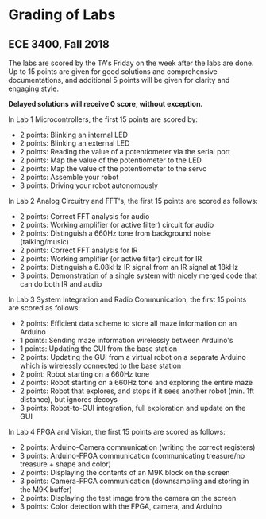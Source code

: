 # Grading of Labs
## ECE 3400, Fall 2018

The labs are scored by the TA's Friday on the week after the labs are done. Up to 15 points are given for good solutions and comprehensive documentations, and additional 5 points will be given for clarity and engaging style.

**Delayed solutions will receive 0 score, without exception.** 

In Lab 1 Microcontrollers, the first 15 points are scored by:

* 2 points: Blinking an internal LED
* 2 points: Blinking an external LED
* 2 points: Reading the value of a potentiometer via the serial port
* 2 points: Map the value of the potentiometer to the LED
* 2 points: Map the value of the potentiometer to the servo
* 2 points: Assemble your robot
* 3 points: Driving your robot autonomously

In Lab 2 Analog Circuitry and FFT's, the first 15 points are scored as follows:

* 2 points: Correct FFT analysis for audio
* 2 points: Working amplifier (or active filter) circuit for audio
* 2 points: Distinguish a 660Hz tone from background noise (talking/music)
* 2 points: Correct FFT analysis for IR
* 2 points: Working amplifier (or active filter) circuit for IR
* 2 points: Distinguish a 6.08kHz IR signal from an IR signal at 18kHz
* 3 points: Demonstration of a single system with nicely merged code that can do both IR and audio

In Lab 3 System Integration and Radio Communication, the first 15 points are scored as follows:

* 2 points: Efficient data scheme to store all maze information on an Arduino
* 1 points: Sending maze information wirelessly between Arduino's
* 1 points: Updating the GUI from the base station
* 2 points: Updating the GUI from a virtual robot on a separate Arduino which is wirelessly connected to the base station
* 2 point: Robot starting on a 660Hz tone
* 2 points: Robot starting on a 660Hz tone and exploring the entire maze
* 2 points: Robot that explores, and stops if it sees another robot (min. 1ft distance), but ignores decoys
* 3 points: Robot-to-GUI integration, full exploration and update on the GUI

In Lab 4 FPGA and Vision, the first 15 points are scored as follows:

* 2 points: Arduino-Camera communication (writing the correct registers)
* 3 points: Arduino-FPGA communication (communicating treasure/no treasure + shape and color)
* 2 points: Displaying the contents of an M9K block on the screen
* 3 points: Camera-FPGA communication (downsampling and storing in the M9K buffer)
* 2 points: Displaying the test image from the camera on the screen
* 3 points: Color detection with the FPGA, camera, and Arduino
